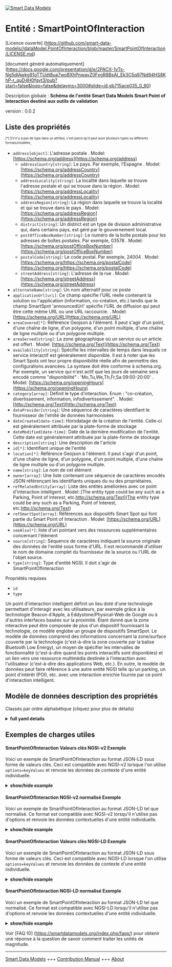 <!-- 10-Header -->  
[![Smart Data Models](https://smartdatamodels.org/wp-content/uploads/2022/01/SmartDataModels_logo.png "Logo")](https://smartdatamodels.org)  
Entité : SmartPointOfInteraction  
================================<!-- /10-Header -->  
<!-- 15-License -->  
[Licence ouverte] (https://github.com/smart-data-models//dataModel.PointOfInteraction/blob/master/SmartPointOfInteraction/LICENSE.md)  
[document généré automatiquement] (https://docs.google.com/presentation/d/e/2PACX-1vTs-Ng5dIAwkg91oTTUdt8ua7woBXhPnwavZ0FxgR8BsAI_Ek3C5q97Nd94HS8KhP-r_quD4H0fgyt3/pub?start=false&loop=false&delayms=3000#slide=id.gb715ace035_0_60)  
<!-- /15-License -->  
<!-- 20-Description -->  
Description globale : **Schéma de l'entité Smart Data Models Smart Point of Interaction destiné aux outils de validation**  
version : 0.0.2  
<!-- /20-Description -->  
<!-- 30-PropertiesList -->  

## Liste des propriétés  

<sup><sub>[*] S'il n'y a pas de type dans un attribut, c'est parce qu'il peut avoir plusieurs types ou différents formats/modèles</sub></sup>.  
- `address[object]`: L'adresse postale  . Model: [https://schema.org/address](https://schema.org/address)	- `addressCountry[string]`: Le pays. Par exemple, l'Espagne  . Model: [https://schema.org/addressCountry](https://schema.org/addressCountry)  
	- `addressLocality[string]`: La localité dans laquelle se trouve l'adresse postale et qui se trouve dans la région  . Model: [https://schema.org/addressLocality](https://schema.org/addressLocality)  
	- `addressRegion[string]`: La région dans laquelle se trouve la localité et qui se trouve dans le pays  . Model: [https://schema.org/addressRegion](https://schema.org/addressRegion)  
	- `district[string]`: Un district est un type de division administrative qui, dans certains pays, est géré par le gouvernement local.    
	- `postOfficeBoxNumber[string]`: Le numéro de la boîte postale pour les adresses de boîtes postales. Par exemple, 03578  . Model: [https://schema.org/postOfficeBoxNumber](https://schema.org/postOfficeBoxNumber)  
	- `postalCode[string]`: Le code postal. Par exemple, 24004  . Model: [https://schema.org/https://schema.org/postalCode](https://schema.org/https://schema.org/postalCode)  
	- `streetAddress[string]`: L'adresse de la rue  . Model: [https://schema.org/streetAddress](https://schema.org/streetAddress)  
- `alternateName[string]`: Un nom alternatif pour ce poste  - `applicationUrl[uri]`: Ce champ spécifie l'URL réelle contenant la solution ou l'application (information, co-création, etc.) tandis que le champ SmartSpot 'announcedUrl' spécifie l'URL de diffusion qui peut être cette même URL ou une URL raccourcie.  . Model: [https://schema.org/URL](https://schema.org/URL)- `areaCovered[*]`: Référence Geojson à l'élément. Il peut s'agir d'un point, d'une chaîne de ligne, d'un polygone, d'un point multiple, d'une chaîne de ligne multiple ou d'un polygone multiple.  - `areaServed[string]`: La zone géographique où un service ou un article est offert  . Model: [https://schema.org/Text](https://schema.org/Text)- `availability[string]`: Spécifie les intervalles de temps dans lesquels ce service interactif est généralement disponible. Il est à noter que les Smart Spots ont leur propre disponibilité réelle afin de permettre des configurations avancées. La syntaxe doit être conforme à schema.org. Par exemple, un service qui n'est actif que les jours de semaine sera encodé comme "disponibilité" : 'Mo,Tu,We,Th,Fr,Sa 09:00-20:00'  . Model: [https://schema.org/openingHours](https://schema.org/openingHours)- `category[array]`: Définit le type d'interaction. Enum : "co-création, divertissement, information, infodivertissement".  . Model: [http://schema.org/Text](http://schema.org/Text)- `dataProvider[string]`: Une séquence de caractères identifiant le fournisseur de l'entité de données harmonisées  - `dateCreated[date-time]`: Horodatage de la création de l'entité. Celle-ci est généralement attribuée par la plate-forme de stockage  - `dateModified[date-time]`: Date de la dernière modification de l'entité. Cette date est généralement attribuée par la plate-forme de stockage  - `description[string]`: Une description de l'article  - `id[*]`: Identifiant unique de l'entité  - `location[*]`: Référence Geojson à l'élément. Il peut s'agir d'un point, d'une chaîne de ligne, d'un polygone, d'un point multiple, d'une chaîne de ligne multiple ou d'un polygone multiple.  - `name[string]`: Le nom de cet élément  - `owner[array]`: Une liste contenant une séquence de caractères encodés JSON référençant les identifiants uniques du ou des propriétaires.  - `refRelatedEntity[array]`: Liste des entités améliorées avec ce point d'interaction intelligent  . Model: [The entity type could be any such as a Parking, Point of Interest, etc.http://schema.org/Text](The entity type could be any such as a Parking, Point of Interest, etc.http://schema.org/Text)- `refSmartSpot[array]`:  Références aux dispositifs Smart Spot qui font partie du Smart Point of Interaction  . Model: [https://schema.org/URL](https://schema.org/URL)- `seeAlso[*]`: liste d'uri pointant vers des ressources supplémentaires concernant l'élément  - `source[string]`: Séquence de caractères indiquant la source originale des données de l'entité sous forme d'URL. Il est recommandé d'utiliser le nom de domaine complet du fournisseur de la source ou l'URL de l'objet source.  - `type[string]`: Type d'entité NGSI. Il doit s'agir de SmartPointOfInteraction  <!-- /30-PropertiesList -->  
<!-- 35-RequiredProperties -->  
Propriétés requises  
- `id`  - `type`  <!-- /35-RequiredProperties -->  
<!-- 40-RequiredProperties -->  
Un point d'interaction intelligent définit un lieu doté d'une technologie permettant d'interagir avec les utilisateurs, par exemple grâce à la technologie Beacon d'Apple, à Eddystone/Physical-Web de Google ou à d'autres interfaces basées sur la proximité. Étant donné que la zone interactive peut être composée de plus d'un dispositif fournissant la technologie, ce modèle englobe un groupe de dispositifs SmartSpot. Le modèle de données comprend des informations concernant la zone/surface couverte par la technologie (c'est-à-dire la zone couverte par la balise Bluetooth Low Energy), un moyen de spécifier les intervalles de fonctionnalité (c'est-à-dire quand les points interactifs sont disponibles) et un lien vers une ressource multimédia destinée à l'interaction avec l'utilisateur (c'est-à-dire des applications Web, etc.). En outre, le modèle de données peut faire référence à une autre entité NGSI telle qu'un parking, un point d'intérêt (POI), etc. avec une interaction enrichie fournie par ce point d'interaction intelligent.  
<!-- /40-RequiredProperties -->  
<!-- 50-DataModelHeader -->  
## Modèle de données description des propriétés  
Classés par ordre alphabétique (cliquez pour plus de détails)  
<!-- /50-DataModelHeader -->  
<!-- 60-ModelYaml -->  
<details><summary><strong>full yaml details</strong></summary>    
```yaml  
SmartPointOfInteraction:    
  description: Smart Data Models Smart Point of Interaction entity schema intended for validation tools    
  properties:    
    address:    
      description: The mailing address    
      properties:    
        addressCountry:    
          description: 'The country. For example, Spain'    
          type: string    
          x-ngsi:    
            model: https://schema.org/addressCountry    
            type: Property    
        addressLocality:    
          description: 'The locality in which the street address is, and which is in the region'    
          type: string    
          x-ngsi:    
            model: https://schema.org/addressLocality    
            type: Property    
        addressRegion:    
          description: 'The region in which the locality is, and which is in the country'    
          type: string    
          x-ngsi:    
            model: https://schema.org/addressRegion    
            type: Property    
        district:    
          description: 'A district is a type of administrative division that, in some countries, is managed by the local government'    
          type: string    
          x-ngsi:    
            type: Property    
        postOfficeBoxNumber:    
          description: 'The post office box number for PO box addresses. For example, 03578'    
          type: string    
          x-ngsi:    
            model: https://schema.org/postOfficeBoxNumber    
            type: Property    
        postalCode:    
          description: 'The postal code. For example, 24004'    
          type: string    
          x-ngsi:    
            model: https://schema.org/https://schema.org/postalCode    
            type: Property    
        streetAddress:    
          description: The street address    
          type: string    
          x-ngsi:    
            model: https://schema.org/streetAddress    
            type: Property    
        streetNr:    
          description: Number identifying a specific property on a public street    
          type: string    
          x-ngsi:    
            type: Property    
      type: object    
      x-ngsi:    
        model: https://schema.org/address    
        type: Property    
    alternateName:    
      description: An alternative name for this item    
      type: string    
      x-ngsi:    
        type: Property    
    applicationUrl:    
      description: 'This field specifies the real URL containing the solution or application (information, co-creation, etc) while the SmartSpot ''announcedUrl'' field specifies the broadcast URL which could be this same URL or a shortened one'    
      format: uri    
      type: string    
      x-ngsi:    
        model: https://schema.org/URL    
        type: Property    
    areaCovered:    
      description: 'Geojson reference to the item. It can be Point, LineString, Polygon, MultiPoint, MultiLineString or MultiPolygon'    
      oneOf:    
        - description: Geojson reference to the item. Point    
          properties:    
            bbox:    
              items:    
                type: number    
              minItems: 4    
              type: array    
            coordinates:    
              items:    
                type: number    
              minItems: 2    
              type: array    
            type:    
              enum:    
                - Point    
              type: string    
          required:    
            - type    
            - coordinates    
          title: GeoJSON Point    
          type: object    
          x-ngsi:    
            type: GeoProperty    
        - description: Geojson reference to the item. LineString    
          properties:    
            bbox:    
              items:    
                type: number    
              minItems: 4    
              type: array    
            coordinates:    
              items:    
                items:    
                  type: number    
                minItems: 2    
                type: array    
              minItems: 2    
              type: array    
            type:    
              enum:    
                - LineString    
              type: string    
          required:    
            - type    
            - coordinates    
          title: GeoJSON LineString    
          type: object    
          x-ngsi:    
            type: GeoProperty    
        - description: Geojson reference to the item. Polygon    
          properties:    
            bbox:    
              items:    
                type: number    
              minItems: 4    
              type: array    
            coordinates:    
              items:    
                items:    
                  items:    
                    type: number    
                  minItems: 2    
                  type: array    
                minItems: 4    
                type: array    
              type: array    
            type:    
              enum:    
                - Polygon    
              type: string    
          required:    
            - type    
            - coordinates    
          title: GeoJSON Polygon    
          type: object    
          x-ngsi:    
            type: GeoProperty    
        - description: Geojson reference to the item. MultiPoint    
          properties:    
            bbox:    
              items:    
                type: number    
              minItems: 4    
              type: array    
            coordinates:    
              items:    
                items:    
                  type: number    
                minItems: 2    
                type: array    
              type: array    
            type:    
              enum:    
                - MultiPoint    
              type: string    
          required:    
            - type    
            - coordinates    
          title: GeoJSON MultiPoint    
          type: object    
          x-ngsi:    
            type: GeoProperty    
        - description: Geojson reference to the item. MultiLineString    
          properties:    
            bbox:    
              items:    
                type: number    
              minItems: 4    
              type: array    
            coordinates:    
              items:    
                items:    
                  items:    
                    type: number    
                  minItems: 2    
                  type: array    
                minItems: 2    
                type: array    
              type: array    
            type:    
              enum:    
                - MultiLineString    
              type: string    
          required:    
            - type    
            - coordinates    
          title: GeoJSON MultiLineString    
          type: object    
          x-ngsi:    
            type: GeoProperty    
        - description: Geojson reference to the item. MultiLineString    
          properties:    
            bbox:    
              items:    
                type: number    
              minItems: 4    
              type: array    
            coordinates:    
              items:    
                items:    
                  items:    
                    items:    
                      type: number    
                    minItems: 2    
                    type: array    
                  minItems: 4    
                  type: array    
                type: array    
              type: array    
            type:    
              enum:    
                - MultiPolygon    
              type: string    
          required:    
            - type    
            - coordinates    
          title: GeoJSON MultiPolygon    
          type: object    
          x-ngsi:    
            type: GeoProperty    
      x-ngsi:    
        type: GeoProperty    
    areaServed:    
      description: The geographic area where a service or offered item is provided    
      type: string    
      x-ngsi:    
        model: https://schema.org/Text    
        type: Property    
    availability:    
      description: 'Specifies the time intervals in which this interactive service is generally available. It is noteworthy that Smart Spots have their own real availability in order to allow advanced configurations. The syntax must be conformant with schema.org. For instance, a service which is only active on weekdays will be encoded as ''availability'': ''Mo,Tu,We,Th,Fr,Sa 09:00-20:00'''    
      type: string    
      x-ngsi:    
        model: https://schema.org/openingHours    
        type: Property    
    category:    
      description: 'Defines the type of interaction. Enum:''co-creation, entertainment, information, infotainment'''    
      items:    
        enum:    
          - co-creation    
          - entertainment    
          - information    
          - infotainment    
        type: string    
      minItems: 1    
      type: array    
      uniqueItems: true    
      x-ngsi:    
        model: http://schema.org/Text    
        type: Property    
    dataProvider:    
      description: A sequence of characters identifying the provider of the harmonised data entity    
      type: string    
      x-ngsi:    
        type: Property    
    dateCreated:    
      description: Entity creation timestamp. This will usually be allocated by the storage platform    
      format: date-time    
      type: string    
      x-ngsi:    
        type: Property    
    dateModified:    
      description: Timestamp of the last modification of the entity. This will usually be allocated by the storage platform    
      format: date-time    
      type: string    
      x-ngsi:    
        type: Property    
    description:    
      description: A description of this item    
      type: string    
      x-ngsi:    
        type: Property    
    id:    
      anyOf:    
        - description: Identifier format of any NGSI entity    
          maxLength: 256    
          minLength: 1    
          pattern: ^[\w\-\.\{\}\$\+\*\[\]`|~^@!,:\\]+$    
          type: string    
          x-ngsi:    
            type: Property    
        - description: Identifier format of any NGSI entity    
          format: uri    
          type: string    
          x-ngsi:    
            type: Property    
      description: Unique identifier of the entity    
      x-ngsi:    
        type: Property    
    location:    
      description: 'Geojson reference to the item. It can be Point, LineString, Polygon, MultiPoint, MultiLineString or MultiPolygon'    
      oneOf:    
        - description: Geojson reference to the item. Point    
          properties:    
            bbox:    
              items:    
                type: number    
              minItems: 4    
              type: array    
            coordinates:    
              items:    
                type: number    
              minItems: 2    
              type: array    
            type:    
              enum:    
                - Point    
              type: string    
          required:    
            - type    
            - coordinates    
          title: GeoJSON Point    
          type: object    
          x-ngsi:    
            type: GeoProperty    
        - description: Geojson reference to the item. LineString    
          properties:    
            bbox:    
              items:    
                type: number    
              minItems: 4    
              type: array    
            coordinates:    
              items:    
                items:    
                  type: number    
                minItems: 2    
                type: array    
              minItems: 2    
              type: array    
            type:    
              enum:    
                - LineString    
              type: string    
          required:    
            - type    
            - coordinates    
          title: GeoJSON LineString    
          type: object    
          x-ngsi:    
            type: GeoProperty    
        - description: Geojson reference to the item. Polygon    
          properties:    
            bbox:    
              items:    
                type: number    
              minItems: 4    
              type: array    
            coordinates:    
              items:    
                items:    
                  items:    
                    type: number    
                  minItems: 2    
                  type: array    
                minItems: 4    
                type: array    
              type: array    
            type:    
              enum:    
                - Polygon    
              type: string    
          required:    
            - type    
            - coordinates    
          title: GeoJSON Polygon    
          type: object    
          x-ngsi:    
            type: GeoProperty    
        - description: Geojson reference to the item. MultiPoint    
          properties:    
            bbox:    
              items:    
                type: number    
              minItems: 4    
              type: array    
            coordinates:    
              items:    
                items:    
                  type: number    
                minItems: 2    
                type: array    
              type: array    
            type:    
              enum:    
                - MultiPoint    
              type: string    
          required:    
            - type    
            - coordinates    
          title: GeoJSON MultiPoint    
          type: object    
          x-ngsi:    
            type: GeoProperty    
        - description: Geojson reference to the item. MultiLineString    
          properties:    
            bbox:    
              items:    
                type: number    
              minItems: 4    
              type: array    
            coordinates:    
              items:    
                items:    
                  items:    
                    type: number    
                  minItems: 2    
                  type: array    
                minItems: 2    
                type: array    
              type: array    
            type:    
              enum:    
                - MultiLineString    
              type: string    
          required:    
            - type    
            - coordinates    
          title: GeoJSON MultiLineString    
          type: object    
          x-ngsi:    
            type: GeoProperty    
        - description: Geojson reference to the item. MultiLineString    
          properties:    
            bbox:    
              items:    
                type: number    
              minItems: 4    
              type: array    
            coordinates:    
              items:    
                items:    
                  items:    
                    items:    
                      type: number    
                    minItems: 2    
                    type: array    
                  minItems: 4    
                  type: array    
                type: array    
              type: array    
            type:    
              enum:    
                - MultiPolygon    
              type: string    
          required:    
            - type    
            - coordinates    
          title: GeoJSON MultiPolygon    
          type: object    
          x-ngsi:    
            type: GeoProperty    
      x-ngsi:    
        type: GeoProperty    
    name:    
      description: The name of this item    
      type: string    
      x-ngsi:    
        type: Property    
    owner:    
      description: A List containing a JSON encoded sequence of characters referencing the unique Ids of the owner(s)    
      items:    
        anyOf:    
          - description: Identifier format of any NGSI entity    
            maxLength: 256    
            minLength: 1    
            pattern: ^[\w\-\.\{\}\$\+\*\[\]`|~^@!,:\\]+$    
            type: string    
            x-ngsi:    
              type: Property    
          - description: Identifier format of any NGSI entity    
            format: uri    
            type: string    
            x-ngsi:    
              type: Property    
        description: Unique identifier of the entity    
        x-ngsi:    
          type: Property    
      type: array    
      x-ngsi:    
        type: Property    
    refRelatedEntity:    
      description: List of entities improved with this Smart Point of Interaction    
      items:    
        anyOf:    
          - description: Identifier format of any NGSI entity    
            maxLength: 256    
            minLength: 1    
            pattern: ^[\w\-\.\{\}\$\+\*\[\]`|~^@!,:\\]+$    
            type: string    
            x-ngsi:    
              type: Property    
          - description: Identifier format of any NGSI entity    
            format: uri    
            type: string    
            x-ngsi:    
              type: Property    
        description: Unique identifier of the entity    
        x-ngsi:    
          type: Property    
      minItems: 1    
      type: array    
      uniqueItems: true    
      x-ngsi:    
        model: 'The entity type could be any such as a Parking, Point of Interest, etc.http://schema.org/Text'    
        type: Relationship    
    refSmartSpot:    
      description: ' References to the Smart Spot devices which are part of the Smart Point of Interaction'    
      items:    
        anyOf:    
          - description: Identifier format of any NGSI entity    
            maxLength: 256    
            minLength: 1    
            pattern: ^[\w\-\.\{\}\$\+\*\[\]`|~^@!,:\\]+$    
            type: string    
            x-ngsi:    
              type: Property    
          - description: Identifier format of any NGSI entity    
            format: uri    
            type: string    
            x-ngsi:    
              type: Property    
        description: Unique identifier of the entity    
        x-ngsi:    
          type: Property    
      minItems: 1    
      type: array    
      uniqueItems: true    
      x-ngsi:    
        model: https://schema.org/URL    
        type: Property    
    seeAlso:    
      description: list of uri pointing to additional resources about the item    
      oneOf:    
        - items:    
            format: uri    
            type: string    
          minItems: 1    
          type: array    
        - format: uri    
          type: string    
      x-ngsi:    
        type: Property    
    source:    
      description: 'A sequence of characters giving the original source of the entity data as a URL. Recommended to be the fully qualified domain name of the source provider, or the URL to the source object'    
      type: string    
      x-ngsi:    
        type: Property    
    type:    
      description: NGSI Entity type. It has to be SmartPointOfInteraction    
      enum:    
        - SmartPointOfInteraction    
      type: string    
      x-ngsi:    
        type: Property    
  required:    
    - id    
    - type    
  type: object    
  x-derived-from: ""    
  x-disclaimer: 'Redistribution and use in source and binary forms, with or without modification, are permitted  provided that the license conditions are met. Copyleft (c) 2022 Contributors to Smart Data Models Program'    
  x-license-url: https://github.com/smart-data-models/dataModel.PointOfInteraction/blob/master/SmartPointOfInteraction/LICENSE.md    
  x-model-schema: https://smart-data-models.github.io/dataModel.PointOfInteraction/SmartPointOfInteraction/schema.json    
  x-model-tags: ""    
  x-version: 0.0.2    
```  
</details>    
<!-- /60-ModelYaml -->  
<!-- 70-MiddleNotes -->  
<!-- /70-MiddleNotes -->  
<!-- 80-Examples -->  
## Exemples de charges utiles  
#### SmartPointOfInteraction Valeurs clés NGSI-v2 Exemple  
Voici un exemple de SmartPointOfInteraction au format JSON-LD sous forme de valeurs clés. Ceci est compatible avec NGSI-v2 lorsque l'on utilise `options=keyValues` et renvoie les données de contexte d'une entité individuelle.  
<details><summary><strong>show/hide example</strong></summary>    
```json  
{  
  "id": "SPOI-ES-4326",  
  "type": "SmartPointOfInteraction",  
  "category": ["co-creation"],  
  "areaCovered": {  
    "type": "Polygon",  
    "coordinates": [  
      [[25.774, -80.19], [18.466, -66.118], [32.321, -64.757], [25.774, -80.19]]  
    ]  
  },  
  "applicationUrl": "http://www.example.org",  
  "availability": "Tu,Th 16:00-20:00",  
  "refRelatedEntity": ["POI-PlazaCazorla-3123"],  
  "refSmartSpot": [  
    "SSPOT-F94C58E29DD5",  
    "SSPOT-F94C53E21DD2",  
    "SSPOT-F94C51A295D9"  
  ]  
}  
```  
</details>  
#### SmartPointOfInteraction NGSI-v2 normalisé Exemple  
Voici un exemple de SmartPointOfInteraction au format JSON-LD tel que normalisé. Ce format est compatible avec NGSI-v2 lorsqu'il n'utilise pas d'options et renvoie les données contextuelles d'une entité individuelle.  
<details><summary><strong>show/hide example</strong></summary>    
```json  
{  
  "id": "SPOI-ES-4326",  
  "type": "SmartPointOfInteraction",  
  "category": {  
    "value": ["co-creation"]  
  },  
  "applicationUrl": {  
    "type": "URL",  
    "value": "http://www.example.org"  
  },  
  "areaCovered": {  
    "value": {  
      "type": "Polygon",  
      "coordinates": [  
        [  
          [25.774, -80.19],  
          [18.466, -66.118],  
          [32.321, -64.757],  
          [25.774, -80.19]  
        ]  
      ]  
    }  
  },  
  "availability": {  
    "value": "Tu,Th 16:00-20:00"  
  },  
  "refSmartSpot": {  
    "type": "Relationship",  
    "value": ["SSPOT-F94C58E29DD5", "SSPOT-F94C53E21DD2", "SSPOT-F94C51A295D9"]  
  },  
  "refRelatedEntity": {  
    "type": "Relationship",  
    "value": ["POI-PlazaCazorla-3123"]  
  }  
}  
```  
</details>  
#### SmartPointOfInteraction Valeurs clés NGSI-LD Exemple  
Voici un exemple de SmartPointOfInteraction au format JSON-LD sous forme de valeurs clés. Ceci est compatible avec NGSI-LD lorsque l'on utilise `options=keyValues` et renvoie les données de contexte d'une entité individuelle.  
<details><summary><strong>show/hide example</strong></summary>    
```json  
{  
    "id": "urn:ngsi-ld:SmartPointOfInteraction:SPOI-ES-4326",  
    "type": "SmartPointOfInteraction",  
    "applicationUrl": {  
        "type": "Property",  
        "value": "http://www.example.org"  
    },  
    "areaCovered": {  
        "type": "Property",  
        "value": {  
            "type": "Polygon",  
            "coordinates": [  
                [  
                    [  
                        25.774,  
                        -80.19  
                    ],  
                    [  
                        18.466,  
                        -66.118  
                    ],  
                    [  
                        32.321,  
                        -64.757  
                    ],  
                    [  
                        25.774,  
                        -80.19  
                    ]  
                ]  
            ]  
        }  
    },  
    "availability": {  
        "type": "Property",  
        "value": "Tu,Th 16:00-20:00"  
    },  
    "category": {  
        "type": "Property",  
        "value": [  
            "co-creation"  
        ]  
    },  
    "refRelatedEntity": {  
        "type": "Relationship",  
        "object": [  
            "urn:ngsi-ld:RelatedEntity:POI-PlazaCazorla-3123"  
        ]  
    },  
    "refSmartSpot": {  
        "type": "Relationship",  
        "object": [  
            "urn:ngsi-ld:SmartSpot:SSPOT-F94C58E29DD5",  
            "urn:ngsi-ld:SmartSpot:SSPOT-F94C53E21DD2",  
            "urn:ngsi-ld:SmartSpot:SSPOT-F94C51A295D9"  
        ]  
    },  
    "@context": [  
        "https://uri.etsi.org/ngsi-ld/v1/ngsi-ld-core-context.jsonld",  
        "https://raw.githubusercontent.com/smart-data-models/dataModel.PointOfInteraction/master/context.jsonld"  
    ]  
}  
```  
</details>  
#### SmartPointOfInteraction NGSI-LD normalisé Exemple  
Voici un exemple de SmartPointOfInteraction au format JSON-LD tel que normalisé. Ce format est compatible avec NGSI-LD lorsqu'il n'utilise pas d'options et renvoie les données contextuelles d'une entité individuelle.  
<details><summary><strong>show/hide example</strong></summary>    
```json  
{  
    "id": "urn:ngsi-ld:SmartPointOfInteraction:SPOI-ES-4326",  
    "type": "SmartPointOfInteraction",  
    "applicationUrl": "http://www.example.org",  
    "areaCovered": {  
        "coordinates": [  
            [  
                [  
                    25.774,  
                    -80.19  
                ],  
                [  
                    18.466,  
                    -66.118  
                ],  
                [  
                    32.321,  
                    -64.757  
                ],  
                [  
                    25.774,  
                    -80.19  
                ]  
            ]  
        ],  
        "type": "Polygon"  
    },  
    "availability": "Tu,Th 16:00-20:00",  
    "category": [  
        "co-creation"  
    ],  
    "refRelatedEntity": [  
        "urn:ngsi-ld:RelatedEntity:POI-PlazaCazorla-3123"  
    ],  
    "refSmartSpot": [  
        "urn:ngsi-ld:SmartSpot:SSPOT-F94C58E29DD5",  
        "urn:ngsi-ld:SmartSpot:SSPOT-F94C53E21DD2",  
        "urn:ngsi-ld:SmartSpot:SSPOT-F94C51A295D9"  
    ],  
    "@context": [  
        "https://uri.etsi.org/ngsi-ld/v1/ngsi-ld-core-context.jsonld",  
        "https://raw.githubusercontent.com/smart-data-models/dataModel.PointOfInteraction/master/context.jsonld"  
    ]  
}  
```  
</details><!-- /80-Examples -->  
<!-- 90-FooterNotes -->  
<!-- /90-FooterNotes -->  
<!-- 95-Units -->  
Voir [FAQ 10] (https://smartdatamodels.org/index.php/faqs/) pour obtenir une réponse à la question de savoir comment traiter les unités de magnitude.  
<!-- /95-Units -->  
<!-- 97-LastFooter -->  
---  
[Smart Data Models](https://smartdatamodels.org) +++ [Contribution Manual](https://bit.ly/contribution_manual) +++ [About](https://bit.ly/Introduction_SDM)<!-- /97-LastFooter -->  

